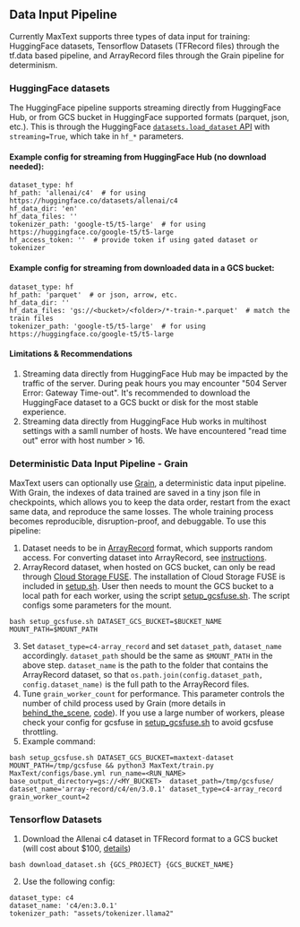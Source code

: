 <!--
 Copyright 2023 Google LLC

 Licensed under the Apache License, Version 2.0 (the "License");
 you may not use this file except in compliance with the License.
 You may obtain a copy of the License at

      https://www.apache.org/licenses/LICENSE-2.0

 Unless required by applicable law or agreed to in writing, software
 distributed under the License is distributed on an "AS IS" BASIS,
 WITHOUT WARRANTIES OR CONDITIONS OF ANY KIND, either express or implied.
 See the License for the specific language governing permissions and
 limitations under the License.
-->
## Data Input Pipeline

Currently MaxText supports three types of data input for training: HuggingFace datasets, Tensorflow Datasets (TFRecord files) through the tf.data based pipeline, and ArrayRecord files through the Grain pipeline for determinism. 

### HuggingFace datasets
The HuggingFace pipeline supports streaming directly from HuggingFace Hub, or from GCS bucket in HuggingFace supported formats (parquet, json, etc.). This is through the HuggingFace [`datasets.load_dataset` API](https://huggingface.co/docs/datasets/en/loading) with `streaming=True`, which take in `hf_*` parameters. 
#### Example config for streaming from HuggingFace Hub (no download needed):
```
dataset_type: hf
hf_path: 'allenai/c4'  # for using https://huggingface.co/datasets/allenai/c4
hf_data_dir: 'en'
hf_data_files: ''
tokenizer_path: 'google-t5/t5-large'  # for using https://huggingface.co/google-t5/t5-large
hf_access_token: ''  # provide token if using gated dataset or tokenizer
```

#### Example config for streaming from downloaded data in a GCS bucket:
```
dataset_type: hf
hf_path: 'parquet'  # or json, arrow, etc.
hf_data_dir: ''
hf_data_files: 'gs://<bucket>/<folder>/*-train-*.parquet'  # match the train files
tokenizer_path: 'google-t5/t5-large'  # for using https://huggingface.co/google-t5/t5-large
```
#### Limitations & Recommendations
1. Streaming data directly from HuggingFace Hub may be impacted by the traffic of the server. During peak hours you may encounter "504 Server Error: Gateway Time-out". It's recommended to download the HuggingFace dataset to a GCS buckt or disk for the most stable experience.
2. Streaming data directly from HuggingFace Hub works in multihost settings with a samll number of hosts. We have encountered "read time out" error with host number > 16.

### Deterministic Data Input Pipeline - Grain

MaxText users can optionally use [Grain](https://github.com/google/grain?tab=readme-ov-file), a deterministic data input pipeline. With Grain, the indexes of data trained are saved in a tiny json file in checkpoints, which allows you to keep the data order, restart from the exact same data, and reproduce the same losses. The whole training process becomes reproducible, disruption-proof, and debuggable. To use this pipeline:
1. Dataset needs to be in [ArrayRecord](https://github.com/google/array_record) format, which supports random access. For converting dataset into ArrayRecord, see [instructions](https://github.com/google/array_record/tree/main/beam).
2. ArrayRecord dataset, when hosted on GCS bucket, can only be read through [Cloud Storage FUSE](https://cloud.google.com/storage/docs/gcs-fuse). The installation of Cloud Storage FUSE is included in [setup.sh](https://github.com/google/maxtext/blob/main/setup.sh). User then needs to mount the GCS bucket to a local path for each worker, using the script [setup_gcsfuse.sh](https://github.com/google/maxtext/blob/main/setup_gcsfuse.sh). The script configs some parameters for the mount.
```
bash setup_gcsfuse.sh DATASET_GCS_BUCKET=$BUCKET_NAME MOUNT_PATH=$MOUNT_PATH
```
3. Set `dataset_type=c4-array_record` and set `dataset_path`, `dataset_name` accordingly. `dataset_path` should be the same as `$MOUNT_PATH` in the above step. `dataset_name` is the path to the folder that contains the ArrayRecord dataset, so that `os.path.join(config.dataset_path, config.dataset_name)` is the full path to the ArrayRecord files.
4. Tune `grain_worker_count` for performance. This parameter controls the number of child process used by Grain (more details in [behind_the_scene](https://github.com/google/grain/blob/main/docs/behind_the_scenes.md), [code](https://github.com/google/grain/blob/main/grain/_src/python/grain_pool.py)). If you use a large number of workers, please check your config for gcsfuse in [setup_gcsfuse.sh](https://github.com/google/maxtext/blob/main/setup_gcsfuse.sh) to avoid gcsfuse throttling.
5. Example command:
```
bash setup_gcsfuse.sh DATASET_GCS_BUCKET=maxtext-dataset MOUNT_PATH=/tmp/gcsfuse && python3 MaxText/train.py MaxText/configs/base.yml run_name=<RUN_NAME> base_output_directory=gs://<MY_BUCKET>  dataset_path=/tmp/gcsfuse/ dataset_name='array-record/c4/en/3.0.1' dataset_type=c4-array_record grain_worker_count=2
```

### Tensorflow Datasets

1. Download the Allenai c4 dataset in TFRecord format to a GCS bucket (will cost about $100, [details](https://github.com/allenai/allennlp/discussions/5056))
```
bash download_dataset.sh {GCS_PROJECT} {GCS_BUCKET_NAME}
```
2. Use the following config:
```
dataset_type: c4
dataset_name: 'c4/en:3.0.1'
tokenizer_path: "assets/tokenizer.llama2"
```
